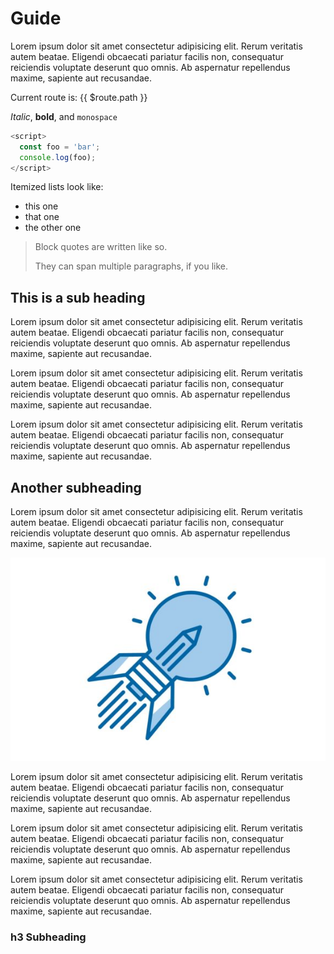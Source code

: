 # Guide

Lorem ipsum dolor sit amet consectetur adipisicing elit. Rerum veritatis autem beatae. Eligendi obcaecati pariatur facilis non, consequatur reiciendis voluptate deserunt quo omnis. Ab aspernatur repellendus maxime, sapiente aut recusandae.

Current route is: {{ $route.path }}

*Italic*, **bold**, and `monospace`

```js
<script>
  const foo = 'bar';
  console.log(foo);
</script>

```

Itemized lists look like:

  * this one
  * that one
  * the other one

> Block quotes are
> written like so.
>
> They can span multiple paragraphs,
> if you like.

## This is a sub heading

Lorem ipsum dolor sit amet consectetur adipisicing elit. Rerum veritatis autem beatae. Eligendi obcaecati pariatur facilis non, consequatur reiciendis voluptate deserunt quo omnis. Ab aspernatur repellendus maxime, sapiente aut recusandae.

Lorem ipsum dolor sit amet consectetur adipisicing elit. Rerum veritatis autem beatae. Eligendi obcaecati pariatur facilis non, consequatur reiciendis voluptate deserunt quo omnis. Ab aspernatur repellendus maxime, sapiente aut recusandae.

Lorem ipsum dolor sit amet consectetur adipisicing elit. Rerum veritatis autem beatae. Eligendi obcaecati pariatur facilis non, consequatur reiciendis voluptate deserunt quo omnis. Ab aspernatur repellendus maxime, sapiente aut recusandae.

## Another subheading

Lorem ipsum dolor sit amet consectetur adipisicing elit. Rerum veritatis autem beatae. Eligendi obcaecati pariatur facilis non, consequatur reiciendis voluptate deserunt quo omnis. Ab aspernatur repellendus maxime, sapiente aut recusandae.

![An image](./hero.jpg)

Lorem ipsum dolor sit amet consectetur adipisicing elit. Rerum veritatis autem beatae. Eligendi obcaecati pariatur facilis non, consequatur reiciendis voluptate deserunt quo omnis. Ab aspernatur repellendus maxime, sapiente aut recusandae.

Lorem ipsum dolor sit amet consectetur adipisicing elit. Rerum veritatis autem beatae. Eligendi obcaecati pariatur facilis non, consequatur reiciendis voluptate deserunt quo omnis. Ab aspernatur repellendus maxime, sapiente aut recusandae.


Lorem ipsum dolor sit amet consectetur adipisicing elit. Rerum veritatis autem beatae. Eligendi obcaecati pariatur facilis non, consequatur reiciendis voluptate deserunt quo omnis. Ab aspernatur repellendus maxime, sapiente aut recusandae.


### h3 Subheading